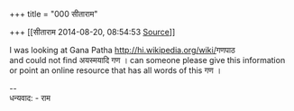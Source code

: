 +++
title = "000 सीताराम"

+++
[[सीताराम	2014-08-20, 08:54:53 [Source](https://groups.google.com/g/samskrita/c/NLAblpbnKA8)]]



I was looking at Gana Patha <http://hi.wikipedia.org/wiki/>गणपाठ  
and could not find अयस्मयादि गण । can someone please give this information or point an online resource that has all words of this गण ।  
  

--  
धन्यवाद: - राम

